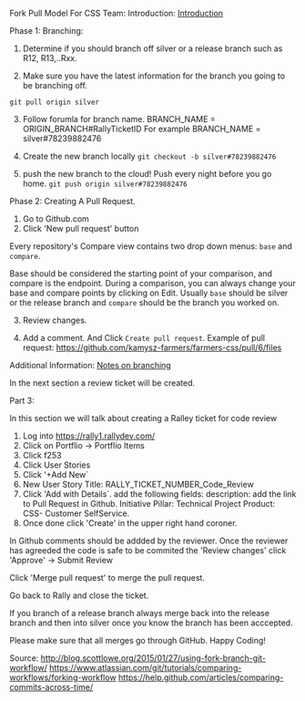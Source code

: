 Fork Pull Model For CSS Team: 
Introduction: 
[Introduction](http://blog.scottlowe.org/2015/01/27/using-fork-branch-git-workflow/)

Phase 1: Branching:

1. Determine if you should branch off silver or a release branch such as  R12, R13,..Rxx. 

2. Make sure you have the latest information for the branch you going to be branching off. 

`git pull origin silver` 


3. Follow forumla for branch name. 
BRANCH_NAME = ORIGIN_BRANCH#RallyTicketID For example 
BRANCH_NAME = silver#78239882476

3. Create the new branch locally
``git checkout -b silver#78239882476``

4. push the new  branch to the cloud! Push every night before you go home. 
`git push origin silver#78239882476`

Phase 2:  Creating A Pull Request. 

1. Go to Github.com
2. Click 'New pull request' button

Every repository's Compare view contains two drop down  menus: `base` and `compare`.

Base should be considered the starting point of your comparison, and compare is the endpoint. During a comparison, you can always change your base and compare points by clicking on Edit.
Usually `base` should be silver or the release branch and `compare` should be the branch you worked on. 

3. Review changes. 

4. Add a comment. And Click  `Create pull request`.
Example of pull request: https://github.com/kamysz-farmers/farmers-css/pull/6/files

Additional Information: [Notes on branching](https://help.github.com/articles/comparing-commits-across-time/)

In the next section a review ticket will be created.

Part 3: 

In this section we will talk about creating a Ralley ticket for code review 

1. Log into https://rally1.rallydev.com/ 
2.  Click on Portflio -> Portflio Items
3. Click f253
4. Click User Stories 
5. Click '+Add New`
6.  New User Story Title: RALLY_TICKET_NUMBER_Code_Review
7. Click 'Add with Details`.
add the following fields:
description: add the link to Pull Request in Github. 
Initiative Pillar: Technical Project
Product: CSS- Customer SelfService.
9. Once done click 'Create' in the upper right hand coroner. 

In Github comments should be addded by the reviewer. Once the reviewer has agreeded the code is safe to be commited 
the 'Review changes'  click 'Approve'  -> Submit Review

Click 'Merge pull request'  to merge the pull request. 

Go back to Rally and close the ticket. 

If you branch of a release branch always merge back into the release branch and then into silver once you know the branch has been 
acccepted. 

Please make sure that all merges go through GitHub. 
Happy Coding!



Source: 
http://blog.scottlowe.org/2015/01/27/using-fork-branch-git-workflow/
https://www.atlassian.com/git/tutorials/comparing-workflows/forking-workflow
https://help.github.com/articles/comparing-commits-across-time/
